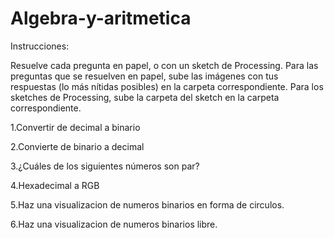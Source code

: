 # Algebra-y-aritmetica
Instrucciones:

Resuelve cada pregunta en papel, o con un sketch de Processing. Para las preguntas que se resuelven en papel, sube las imágenes con tus respuestas (lo más nítidas posibles) en la carpeta correspondiente. Para los sketches de Processing, sube la carpeta del sketch en la carpeta correspondiente.

1.Convertir de decimal a binario

2.Convierte de binario a decimal

3.¿Cuáles de los siguientes números son par? 

4.Hexadecimal a RGB

5.Haz una visualizacion de numeros binarios en forma de circulos.

6.Haz una visualizacion de numeros binarios libre.

